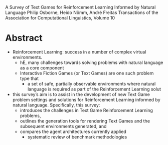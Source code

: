 A Survey of Text Games for Reinforcement Learning Informed by Natural Language
Philip Osborne, Heido Nõmm, André Freitas
Transactions of the Association for Computational Linguistics, Volume 10

# Abstract

* Reinforcement Learning: success in a number of complex virtual environments.
  * hE, many challenges towards solving problems with natural language as a
    core component
  * Interactive Fiction Games (or Text Games) are one such problem type that
    * a set of safe, partially observable environments where
      natural language is required as part of the Reinforcement Learning solut
* this survey’s aim is to
  assist in the development of new Text Game problem settings and solutions for
  Reinforcement Learning informed by natural language. Specifically, this
  survey:
  * introduces the challenges in Text Game Reinforcement Learning problems,
  * outlines the generation tools for rendering Text Games and the subsequent
    environments generated, and
  * compares the agent architectures currently applied
    * systematic review of benchmark methodologies
